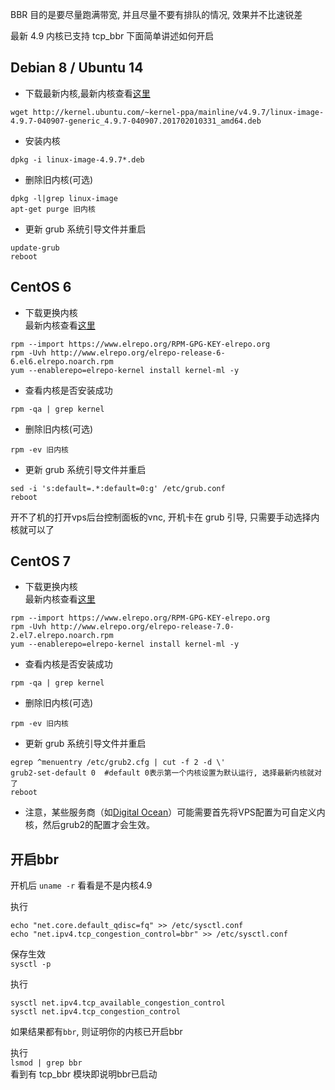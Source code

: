 BBR 目的是要尽量跑满带宽, 并且尽量不要有排队的情况, 效果并不比速锐差

最新 4.9 内核已支持 tcp_bbr 下面简单讲述如何开启  

## Debian 8 / Ubuntu 14

- 下载最新内核,最新内核查看[这里](http://kernel.ubuntu.com/~kernel-ppa/mainline)  
```
wget http://kernel.ubuntu.com/~kernel-ppa/mainline/v4.9.7/linux-image-4.9.7-040907-generic_4.9.7-040907.201702010331_amd64.deb
```

- 安装内核
```
dpkg -i linux-image-4.9.7*.deb
```

-  删除旧内核(可选)
```
dpkg -l|grep linux-image 
apt-get purge 旧内核
```

- 更新 grub 系统引导文件并重启
```
update-grub
reboot
```

## CentOS 6

- 下载更换内核  
最新内核查看[这里](http://elrepo.org/linux/kernel/el6/x86_64/RPMS/)
```
rpm --import https://www.elrepo.org/RPM-GPG-KEY-elrepo.org
rpm -Uvh http://www.elrepo.org/elrepo-release-6-6.el6.elrepo.noarch.rpm
yum --enablerepo=elrepo-kernel install kernel-ml -y
```

- 查看内核是否安装成功  
```
rpm -qa | grep kernel
```

- 删除旧内核(可选)  
```
rpm -ev 旧内核  
```

- 更新 grub 系统引导文件并重启
```
sed -i 's:default=.*:default=0:g' /etc/grub.conf
reboot
```
开不了机的打开vps后台控制面板的vnc, 开机卡在 grub 引导, 只需要手动选择内核就可以了


## CentOS 7

- 下载更换内核  
最新内核查看[这里](http://elrepo.org/linux/kernel/el7/x86_64/RPMS/)
```
rpm --import https://www.elrepo.org/RPM-GPG-KEY-elrepo.org
rpm -Uvh http://www.elrepo.org/elrepo-release-7.0-2.el7.elrepo.noarch.rpm
yum --enablerepo=elrepo-kernel install kernel-ml -y
```

- 查看内核是否安装成功  
```
rpm -qa | grep kernel
```

- 删除旧内核(可选)  
```
rpm -ev 旧内核  
```

- 更新 grub 系统引导文件并重启
```
egrep ^menuentry /etc/grub2.cfg | cut -f 2 -d \'
grub2-set-default 0  #default 0表示第一个内核设置为默认运行, 选择最新内核就对了
reboot
```
- 注意，某些服务商（如[Digital Ocean](https://www.digitalocean.com/community/tutorials/how-to-update-a-digitalocean-server-s-kernel )）可能需要首先将VPS配置为可自定义内核，然后grub2的配置才会生效。

## 开启bbr
开机后 `uname -r`  看看是不是内核4.9  

执行  
```
echo "net.core.default_qdisc=fq" >> /etc/sysctl.conf
echo "net.ipv4.tcp_congestion_control=bbr" >> /etc/sysctl.conf
```

保存生效  
`sysctl -p`  

执行  
```
sysctl net.ipv4.tcp_available_congestion_control
sysctl net.ipv4.tcp_congestion_control
```
如果结果都有`bbr`, 则证明你的内核已开启bbr  

执行  
`lsmod | grep bbr`  
看到有 tcp_bbr 模块即说明bbr已启动  